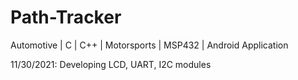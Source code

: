 # Path-Tracker
Automotive | C | C++ | Motorsports | MSP432 | Android Application


11/30/2021: Developing LCD, UART, I2C modules
